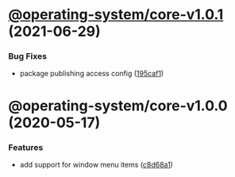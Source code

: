 # [@operating-system/core-v1.0.1](https://github.com/sterlingwes/operating-system/compare/@operating-system/core-v1.0.0...@operating-system/core-v1.0.1) (2021-06-29)


### Bug Fixes

* package publishing access config ([195caf1](https://github.com/sterlingwes/operating-system/commit/195caf1a16b4d83b5beb3597ed201eb0a5b54236))

# @operating-system/core-v1.0.0 (2020-05-17)


### Features

* add support for window menu items ([c8d68a1](https://github.com/sterlingwes/operating-system/commit/c8d68a1e0fb4728c7235df21bc63d48a877fbea2))

